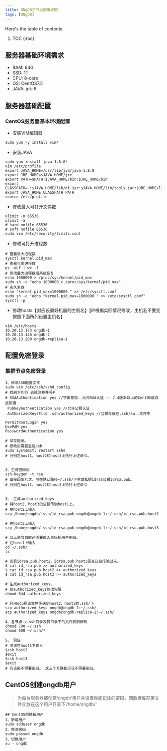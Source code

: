 ```yaml
---
title: ONgDB三节点部署说明
tags: [ONgDB]
---
```


Here's the table of contents:
1. TOC
{:toc}

## 服务器基础环境需求
- RAM: 64G
- SSD: 1T
- CPU: 8-core
- OS: CentOS7.5
- JAVA: jdk-8

## 服务器基础配置
### CentOS服务器基本环境配置
- 安装VIM编辑器
```
sudo yum -y install vim*
```
- 安装JAVA
```
sudo yum install java-1.8.0*
vim /etc/profile
export JAVA_HOME=/usr/lib/jvm/java-1.8.0
export JRE_HOME=$JAVA_HOME/jre
export PATH=$PATH:$JAVA_HOME/bin:$JRE_HOME/bin
export CLASSPATH=.:$JAVA_HOME/lib/dt.jar:$JAVA_HOME/lib/tools.jar:$JRE_HOME/lib
export JAVA_HOME CLASSPATH PATH
source /etc/profile
```
- 修改最大可打开文件数
```
ulimit -n 65536
ulimit -a
# hard nofile 65536
# soft nofile 65536
sudo vim /etc/security/limits.conf
```
- 修改可打开进程数
```
# 查看最大进程数
sysctl kernel.pid_max
# 查看当前进程数
ps -eLf | wc -l
# 修改最大进程数后系统恢复
echo 1000000 > /proc/sys/kernel/pid_max
sudo sh -c "echo 1000000 > /proc/sys/kernel/pid_max"
# 永久生效
echo "kernel.pid_max=1000000 " >> /etc/sysctl.conf
sudo sh -c "echo "kernel.pid_max=1000000 " >> /etc/sysctl.conf"
sysctl -p
```

- 修改hosts【对应设置好机器的主机名】【IP根据实际情况修改，主机名不要变按照下面所列设置主机名】
```
vim /etc/hosts
10.20.12.173 ongdb-1
10.20.13.146 ongdb-2
10.20.13.200 ongdb-replica-1
```

## 配置免密登录
### 集群节点免密登录
```
1、修改SSH配置文件
sudo vim /etc/ssh/sshd_config
# 找到下列行 去掉注释井号#
# RSAAuthentication yes //字面意思..允许RSA认证 -- 7.4版本以上的CentOS废弃此配置
 PubkeyAuthentication yes //允许公钥认证
 AuthorizedKeysFile .ssh/authorized_keys //公钥存放在.ssh/au..文件中

PermitRootLogin yes
UsePAM yes
PasswordAuthentication yes

# 保存退出。
# 修改后需要重启ssh
sudo systemctl restart sshd
# 分别在host1，host2和host3上执行上述命令。


2、生成密码对
ssh-keygen -t rsa
# 直接回车几次，可在默认路径~/.ssh/下生成私钥idrsa公钥idrsa.pub。
# 分别在host1，host2和host3上执行上述命令


3、 生成authorized_keys
# 将host2、host3的公钥传到host1上。
# 在host2上输入
scp /home/ongdb/.ssh/id_rsa.pub ongdb@ongdb-1:~/.ssh/id_rsa.pub.host2

# 在host3上输入
scp /home/ongdb/.ssh/id_rsa.pub ongdb@ongdb-1:~/.ssh/id_rsa.pub.host3

# 以上命令目前还需要输入目标机用户密码。
# 在host1上输入
cd ~/.ssh/
ls

# 查看idrsa.pub.host2、idrsa.pub.host3是否已经传输过来。
$ cat id_rsa.pub >> authorized_keys
$ cat id_rsa.pub.host2 >> authorized_keys
$ cat id_rsa.pub.host3 >> authorized_keys

# 生成authorized_keys。
# 给authorized_keys修改权限
chmod 644 authorized_keys

# 利用scp把该文件传送到host2、host3的.ssh/下
scp authorized_keys ongdb@ongdb-2:~/.ssh/
scp authorized_keys ongdb@ongdb-replica-1:~/.ssh/

4、各节点~/.ssh目录及其目录下的文件权限修改
chmod 700 ~/.ssh
chmod 600 ~/.ssh/*

5、 验证
# 测试在host1下输入
$ssh host2
$exit
$ssh host3
$exit
# 应该都不需要密码。 这三个互联都应该不需要密码。

```

## CentOS创建ongdb用户
>为每台服务器都创建‘ongdb’用户并设置你能记住的密码，图数据库部署文件全放在这个用户目录下‘/home/ongdb/’

```
## CentOS创建新用户
1、新增用户
sudo adduser ongdb
2、修改密码
sudo passwd ongdb
3、切换用户
su - ongdb
```

